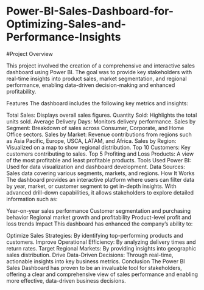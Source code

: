 # Power-BI-Sales-Dashboard-for-Optimizing-Sales-and-Performance-Insights


#Project Overview

This project involved the creation of a comprehensive and interactive sales dashboard using Power BI. The goal was to provide key stakeholders with real-time insights into product sales, market segmentation, and regional performance, enabling data-driven decision-making and enhanced profitability.

Features
The dashboard includes the following key metrics and insights:

Total Sales: Displays overall sales figures.
Quantity Sold: Highlights the total units sold.
Average Delivery Days: Monitors delivery performance.
Sales by Segment: Breakdown of sales across Consumer, Corporate, and Home Office sectors.
Sales by Market: Revenue contributions from regions such as Asia Pacific, Europe, USCA, LATAM, and Africa.
Sales by Region: Visualized on a map to show regional distribution.
Top 10 Customers: Key customers contributing to sales.
Top 5 Profiting and Loss Products: A view of the most profitable and least profitable products.
Tools Used
Power BI: Used for data visualization and dashboard development.
Data Sources: Sales data covering various segments, markets, and regions.
How It Works
The dashboard provides an interactive platform where users can filter data by year, market, or customer segment to get in-depth insights. With advanced drill-down capabilities, it allows stakeholders to explore detailed information such as:

Year-on-year sales performance
Customer segmentation and purchasing behavior
Regional market growth and profitability
Product-level profit and loss trends
Impact
This dashboard has enhanced the company’s ability to:

Optimize Sales Strategies: By identifying top-performing products and customers.
Improve Operational Efficiency: By analyzing delivery times and return rates.
Target Regional Markets: By providing insights into geographic sales distribution.
Drive Data-Driven Decisions: Through real-time, actionable insights into key business metrics.
Conclusion
The Power BI Sales Dashboard has proven to be an invaluable tool for stakeholders, offering a clear and comprehensive view of sales performance and enabling more effective, data-driven business decisions.

